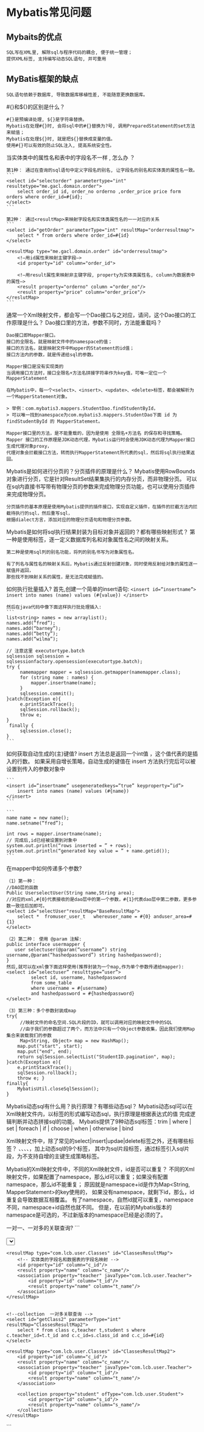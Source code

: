 
# Mybatis常见问题


## Mybaits的优点

	SQL写在XML里, 解除sql与程序代码的耦合, 便于统一管理；
	提供XML标签, 支持编写动态SQL语句, 并可重用



## MyBatis框架的缺点

	SQL语句依赖于数据库, 导致数据库移植性差, 不能随意更换数据库。



#{}和${}的区别是什么？

	#{}是预编译处理, ${}是字符串替换。
	Mybatis在处理#{}时, 会将sql中的#{}替换为?号, 调用PreparedStatement的set方法来赋值；
	Mybatis在处理${}时, 就是把${}替换成变量的值。
	使用#{}可以有效的防止SQL注入, 提高系统安全性。



当实体类中的属性名和表中的字段名不一样 , 怎么办 ？

	第1种： 通过在查询的sql语句中定义字段名的别名, 让字段名的别名和实体类的属性名一致。
	```
	<select id="selectorder" parametertype="int" resultetype="me.gacl.domain.order">
		select order_id id, order_no orderno ,order_price price form orders where order_id=#{id};
	</select>
	```
	
	第2种： 通过<resultMap>来映射字段名和实体类属性名的一一对应的关系
	```
	<select id="getOrder" parameterType="int" resultMap="orderresultmap">
		select * from orders where order_id=#{id}
	</select>
	
	<resultMap type="me.gacl.domain.order" id="orderresultmap">
	    <!–用id属性来映射主键字段–>
	    <id property="id" column="order_id">
	 
	    <!–用result属性来映射非主键字段, property为实体类属性名, column为数据表中的属性–>
	    <result property="orderno" column ="order_no"/>
	    <result property="price" column="order_price"/>
	</reslutMap>
	```



通常一个Xml映射文件，都会写一个Dao接口与之对应，请问，这个Dao接口的工作原理是什么？
Dao接口里的方法，参数不同时，方法能重载吗？

	Dao接口即Mapper接口。
	接口的全限名，就是映射文件中的namespace的值；
	接口的方法名，就是映射文件中Mapper的Statement的id值；
	接口方法内的参数，就是传递给sql的参数。
	
	Mapper接口是没有实现类的
	当调用接口方法时，接口全限名+方法名拼接字符串作为key值，可唯一定位一个MapperStatement
	
	在Mybatis中，每一个<select>、<insert>、<update>、<delete>标签，都会被解析为一个MapperStatement对象。
	
	> 举例：com.mybatis3.mappers.StudentDao.findStudentById，
	> 可以唯一找到namespace为com.mybatis3.mappers.StudentDao下面 id 为 findStudentById 的 MapperStatement。
	
	Mapper接口里的方法，是不能重载的，因为是使用 全限名+方法名 的保存和寻找策略。
	Mapper 接口的工作原理是JDK动态代理，Mybatis运行时会使用JDK动态代理为Mapper接口生成代理对象proxy，
	代理对象会拦截接口方法，转而执行MapperStatement所代表的sql，然后将sql执行结果返回。



Mybatis是如何进行分页的？分页插件的原理是什么？
	Mybatis使用RowBounds对象进行分页，它是针对ResultSet结果集执行的内存分页，而非物理分页。
	可以在sql内直接书写带有物理分页的参数来完成物理分页功能，也可以使用分页插件来完成物理分页。

	分页插件的基本原理是使用Mybatis提供的插件接口，实现自定义插件，在插件的拦截方法内拦截待执行的sql，然后重写sql，
	根据dialect方言，添加对应的物理分页语句和物理分页参数。



Mybatis是如何将sql执行结果封装为目标对象并返回的？都有哪些映射形式？
	第一种是使用<resultMap>标签，逐一定义数据库列名和对象属性名之间的映射关系。

	第二种是使用sql列的别名功能，将列的别名书写为对象属性名。

	有了列名与属性名的映射关系后，Mybatis通过反射创建对象，同时使用反射给对象的属性逐一赋值并返回，
	那些找不到映射关系的属性，是无法完成赋值的。



如何执行批量插入?
	首先,创建一个简单的insert语句:
	```
	<insert id=”insertname”>
         insert into names (name) values (#{value})
    </insert>
    ```
    
	然后在java代码中像下面这样执行批处理插入:
	```
	list<string> names = new arraylist();
    names.add(“fred”);
    names.add(“barney”);
    names.add(“betty”);
    names.add(“wilma”);
 
    // 注意这里 executortype.batch
    sqlsession sqlsession = sqlsessionfactory.opensession(executortype.batch);
    try {
	     namemapper mapper = sqlsession.getmapper(namemapper.class);
	     for (string name : names) {
	         mapper.insertname(name);
	     }
	     sqlsession.commit();
    }catch(Exception e){
	     e.printStackTrace();
	     sqlSession.rollback(); 
	     throw e; 
    }
     finally {
         sqlsession.close();
    }
    ```



如何获取自动生成的(主)键值?
	insert 方法总是返回一个int值 ，这个值代表的是插入的行数。
	如果采用自增长策略，自动生成的键值在 insert 方法执行完后可以被设置到传入的参数对象中

	```
	<insert id=”insertname” usegeneratedkeys=”true” keyproperty=”id”>
    	insert into names (name) values (#{name})
	</insert>
	```
	
	```
	name name = new name();
    name.setname(“fred”);
 
    int rows = mapper.insertname(name);
    // 完成后,id已经被设置到对象中
    system.out.println(“rows inserted = ” + rows);
    system.out.println(“generated key value = ” + name.getid());
    ```



在mapper中如何传递多个参数?
	
	（1）第一种：
	//DAO层的函数
	Public UserselectUser(String name,String area);  
	//对应的xml,#{0}代表接收的是dao层中的第一个参数，#{1}代表dao层中第二参数，更多参数一致往后加即可。
	<select id="selectUser"resultMap="BaseResultMap">  
	    select *  fromuser_user_t   whereuser_name = #{0} anduser_area=#{1}  
	</select>  
	 
	（2）第二种： 使用 @param 注解:
	public interface usermapper {
	   user selectuser(@param(“username”) string username,@param(“hashedpassword”) string hashedpassword);
	}
	然后,就可以在xml像下面这样使用(推荐封装为一个map,作为单个参数传递给mapper):
	<select id=”selectuser” resulttype=”user”>
	         select id, username, hashedpassword
	         from some_table
	         where username = #{username}
	         and hashedpassword = #{hashedpassword}
	</select>
	 
	（3）第三种：多个参数封装成map
	try{
		 //映射文件的命名空间.SQL片段的ID，就可以调用对应的映射文件中的SQL
		 //由于我们的参数超过了两个，而方法中只有一个Object参数收集，因此我们使用Map集合来装载我们的参数
		 Map<String, Object> map = new HashMap();
	    map.put("start", start);
	    map.put("end", end);
	    return sqlSession.selectList("StudentID.pagination", map);
	}catch(Exception e){
	    e.printStackTrace();
	    sqlSession.rollback();
	    throw e; }
	finally{
		MybatisUtil.closeSqlSession();
	}



Mybatis动态sql有什么用？执行原理？有哪些动态sql？
	Mybatis动态sql可以在Xml映射文件内，以标签的形式编写动态sql，执行原理是根据表达式的值 完成逻辑判断并动态拼接sql的功能。
	Mybatis提供了9种动态sql标签：trim | where | set | foreach | if | choose | when | otherwise | bind



Xml映射文件中，除了常见的select|insert|updae|delete标签之外，还有哪些标签？
	<resultMap>、<parameterMap>、<sql>、<include>、<selectKey>，加上动态sql的9个标签，
	其中<sql>为sql片段标签，通过<include>标签引入sql片段，<selectKey>为不支持自增的主键生成策略标签。



Mybatis的Xml映射文件中，不同的Xml映射文件，id是否可以重复？
	不同的Xml映射文件，如果配置了namespace，那么id可以重复；如果没有配置namespace，那么id不能重复；
	原因就是namespace+id是作为Map<String, MapperStatement>的key使用的，
	如果没有namespace，就剩下id，那么，id重复会导致数据互相覆盖。
	有了namespace，自然id就可以重复，namespace不同，namespace+id自然也就不同。
	但是，在以前的Mybatis版本的namespace是可选的，不过新版本的namespace已经是必须的了。



一对一、一对多的关联查询?
	```
<mapper namespace="com.lcb.mapping.userMapper">  
    <!--association  一对一关联查询 -->  
    <select id="getClass" parameterType="int" resultMap="ClassesResultMap">  
        select * from class c,teacher t where c.teacher_id=t.t_id and c.c_id=#{id}  
    </select>  
 
    <resultMap type="com.lcb.user.Classes" id="ClassesResultMap">  
        <!-- 实体类的字段名和数据表的字段名映射 -->  
        <id property="id" column="c_id"/>  
        <result property="name" column="c_name"/>  
        <association property="teacher" javaType="com.lcb.user.Teacher">  
            <id property="id" column="t_id"/>  
            <result property="name" column="t_name"/>  
        </association>  
    </resultMap>  
 
 
    <!--collection  一对多关联查询 -->  
    <select id="getClass2" parameterType="int" resultMap="ClassesResultMap2">  
        select * from class c,teacher t,student s where c.teacher_id=t.t_id and c.c_id=s.class_id and c.c_id=#{id}  
    </select>  
 
    <resultMap type="com.lcb.user.Classes" id="ClassesResultMap2">  
        <id property="id" column="c_id"/>  
        <result property="name" column="c_name"/>  
        <association property="teacher" javaType="com.lcb.user.Teacher">  
            <id property="id" column="t_id"/>  
            <result property="name" column="t_name"/>  
        </association>  
 
        <collection property="student" ofType="com.lcb.user.Student">  
            <id property="id" column="s_id"/>  
            <result property="name" column="s_name"/>  
        </collection>  
    </resultMap>  
</mapper>
	```









